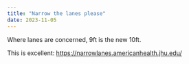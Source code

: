 ```yaml
---
title: "Narrow the lanes please"
date: 2023-11-05
---
```


Where lanes are concerned, 9ft is the new 10ft.

<!--more-->

This is excellent: https://narrowlanes.americanhealth.jhu.edu/